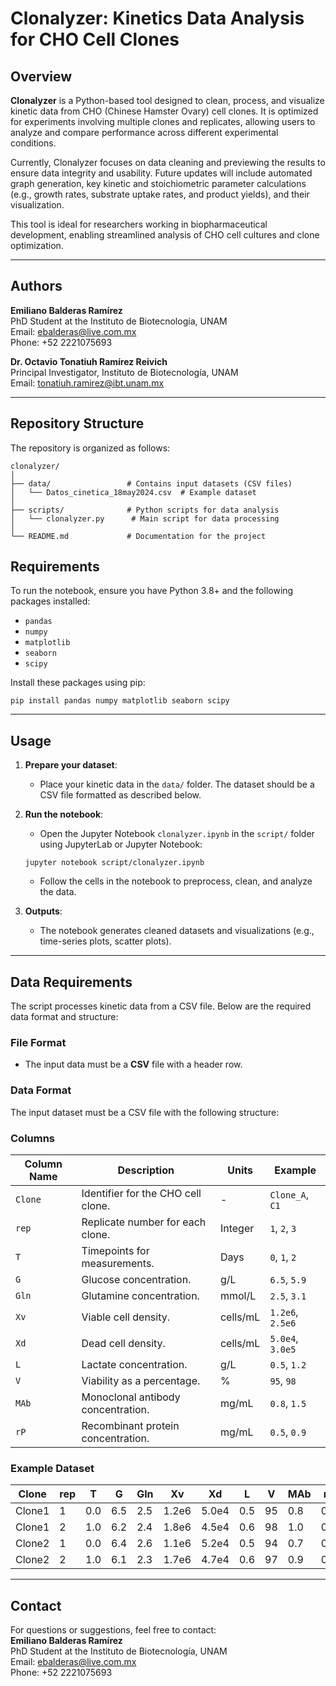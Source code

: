    # Clonalyzer: Kinetics Data Analysis for CHO Cell Clones

   ## Overview
   **Clonalyzer** is a Python-based tool designed to clean, process, and visualize kinetic data from CHO (Chinese Hamster Ovary) cell clones. It is optimized for experiments involving multiple clones and replicates, allowing users to analyze and compare performance across different experimental conditions.

   Currently, Clonalyzer focuses on data cleaning and previewing the results to ensure data integrity and usability. Future updates will include automated graph generation, key kinetic and stoichiometric parameter calculations (e.g., growth rates, substrate uptake rates, and product yields), and their visualization.

   This tool is ideal for researchers working in biopharmaceutical development, enabling streamlined analysis of CHO cell cultures and clone optimization.


   ---

## Authors
**Emiliano Balderas Ramírez**  
PhD Student at the Instituto de Biotecnología, UNAM  
Email: [ebalderas@live.com.mx](mailto:ebalderas@live.com.mx)  
Phone: +52 2221075693  

**Dr. Octavio Tonatiuh Ramírez Reivich**  
Principal Investigator, Instituto de Biotecnología, UNAM  
Email: [tonatiuh.ramirez@ibt.unam.mx](mailto:tonatiuh.ramirez@ibt.unam.mx)  


   ---

   ## Repository Structure
   The repository is organized as follows:

   ```plaintext
   clonalyzer/
   │
   ├── data/                 # Contains input datasets (CSV files)
   │   └── Datos_cinetica_18may2024.csv  # Example dataset
   │
   ├── scripts/              # Python scripts for data analysis
   │   └── clonalyzer.py      # Main script for data processing
   │
   └── README.md             # Documentation for the project
   ```

   ## Requirements
   To run the notebook, ensure you have Python 3.8+ and the following packages installed:

   - `pandas`
   - `numpy`
   - `matplotlib`
   - `seaborn`
   - `scipy`

   Install these packages using pip:
   ```plaintext
   pip install pandas numpy matplotlib seaborn scipy
   ```


   ---

   ## Usage
   1. **Prepare your dataset**:
      - Place your kinetic data in the `data/` folder. The dataset should be a CSV file formatted as described below.

   2. **Run the notebook**:
      - Open the Jupyter Notebook `clonalyzer.ipynb` in the `script/` folder using JupyterLab or Jupyter Notebook:
      ```
      jupyter notebook script/clonalyzer.ipynb
      ```
      - Follow the cells in the notebook to preprocess, clean, and analyze the data.

   3. **Outputs**:
      - The notebook generates cleaned datasets and visualizations (e.g., time-series plots, scatter plots).

   ---

   ## Data Requirements
   The script processes kinetic data from a CSV file. Below are the required data format and structure:

   ### File Format
   - The input data must be a **CSV** file with a header row.

   ### Data Format
   The input dataset must be a CSV file with the following structure:

   ### Columns
   | **Column Name**        | **Description**                                   | **Units**         | **Example**       |
   |-------------------------|---------------------------------------------------|-------------------|-------------------|
   | `Clone`                | Identifier for the CHO cell clone.               | -                 | `Clone_A`, `C1`   |
   | `rep`                  | Replicate number for each clone.                 | Integer           | `1`, `2`, `3`     |
   | `T`                    | Timepoints for measurements.                     | Days              | `0`, `1`, `2`     |
   | `G`                    | Glucose concentration.                           | g/L               | `6.5`, `5.9`      |
   | `Gln`                  | Glutamine concentration.                         | mmol/L            | `2.5`, `3.1`      |
   | `Xv`                   | Viable cell density.                             | cells/mL          | `1.2e6`, `2.5e6`  |
   | `Xd`                   | Dead cell density.                               | cells/mL          | `5.0e4`, `3.0e5`  |
   | `L`                    | Lactate concentration.                           | g/L               | `0.5`, `1.2`      |
   | `V`                    | Viability as a percentage.                       | %                 | `95`, `98`        |
   | `MAb`                  | Monoclonal antibody concentration.               | mg/mL             | `0.8`, `1.5`      |
   | `rP`                   | Recombinant protein concentration.               | mg/mL             | `0.5`, `0.9`      |

   ### Example Dataset
   | Clone  | rep | T   | G   | Gln | Xv      | Xd      | L   | V  | MAb | rP  |
   |--------|-----|-----|-----|-----|---------|---------|-----|----|-----|-----|
   | Clone1 | 1   | 0.0 | 6.5 | 2.5 | 1.2e6   | 5.0e4   | 0.5 | 95 | 0.8 | 0.5 |
   | Clone1 | 2   | 1.0 | 6.2 | 2.4 | 1.8e6   | 4.5e4   | 0.6 | 98 | 1.0 | 0.6 |
   | Clone2 | 1   | 0.0 | 6.4 | 2.6 | 1.1e6   | 5.2e4   | 0.5 | 94 | 0.7 | 0.4 |
   | Clone2 | 2   | 1.0 | 6.1 | 2.3 | 1.7e6   | 4.7e4   | 0.6 | 97 | 0.9 | 0.5 |

   ---

   ## Contact
   For questions or suggestions, feel free to contact:  
   **Emiliano Balderas Ramírez**  
   PhD Student at the Instituto de Biotecnología, UNAM  
   Email: [ebalderas@live.com.mx](mailto:ebalderas@live.com.mx)  
   Phone: +52 2221075693  


